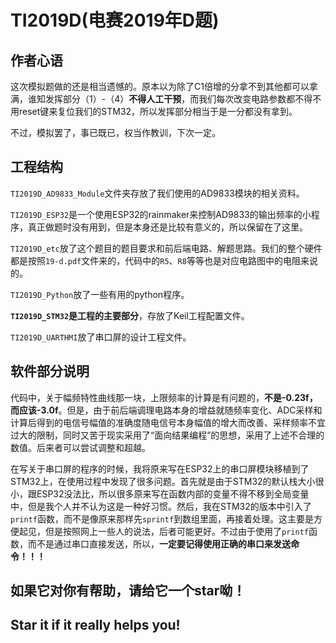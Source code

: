 # TI2019D(电赛2019年D题)
## 作者心语
这次模拟题做的还是相当遗憾的。原本以为除了C1倍增的分拿不到其他都可以拿满，谁知发挥部分（1）-（4）**不得人工干预**，而我们每次改变电路参数都不得不用reset键来复位我们的STM32，所以发挥部分相当于是一分都没有拿到。

不过，模拟罢了，事已既已，权当作教训，下次一定。

## 工程结构
`TI2019D_AD9833_Module`文件夹存放了我们使用的AD9833模块的相关资料。

`TI2019D_ESP32`是一个使用ESP32的rainmaker来控制AD9833的输出频率的小程序，真正做题时没有用到，但是本身还是比较有意义的，所以保留在了这里。

`TI2019D_etc`放了这个题目的题目要求和前后端电路、解题思路。我们的整个硬件都是按照`19-d.pdf`文件来的，代码中的`R5`、`R8`等等也是对应电路图中的电阻来说的。

`TI2019D_Python`放了一些有用的python程序。

**`TI2019D_STM32`是工程的主要部分**，存放了Keil工程配置文件。

`TI2019D_UARTHMI`放了串口屏的设计工程文件。
## 软件部分说明
代码中，关于幅频特性曲线那一块，上限频率的计算是有问题的，**不是-0.23f，而应该-3.0f**。但是，由于前后端调理电路本身的增益就随频率变化、ADC采样和计算后得到的电信号幅值的准确度随电信号本身幅值的增大而改善、采样频率不宜过大的限制，同时又苦于现实采用了“面向结果编程”的思想，采用了上述不合理的数值。后来者可以尝试调整和超越。

在写关于串口屏的程序的时候，我将原来写在ESP32上的串口屏模块移植到了STM32上，在使用过程中发现了很多问题。首先就是由于STM32的默认栈大小很小，跟ESP32没法比，所以很多原来写在函数内部的变量不得不移到全局变量中，但是我个人并不认为这是一种好习惯。然后，我在STM32的版本中引入了`printf`函数，而不是像原来那样先`sprintf`到数组里面，再接着处理。这主要是方便起见，但是按照网上一些人的说法，后者可能更好。不过由于使用了`printf`函数，而不是通过串口直接发送，所以，**一定要记得使用正确的串口来发送命令！！！**

## 如果它对你有帮助，请给它一个star呦！
## Star it if it really helps you!